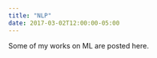 ```yaml
---
title: "NLP"
date: 2017-03-02T12:00:00-05:00
---
```

<!-- Articles are paginated with only three posts here for example. You can set the number of entries to show on this page with the "pagination" setting in the config file. -->

Some of my works on ML are posted here.
